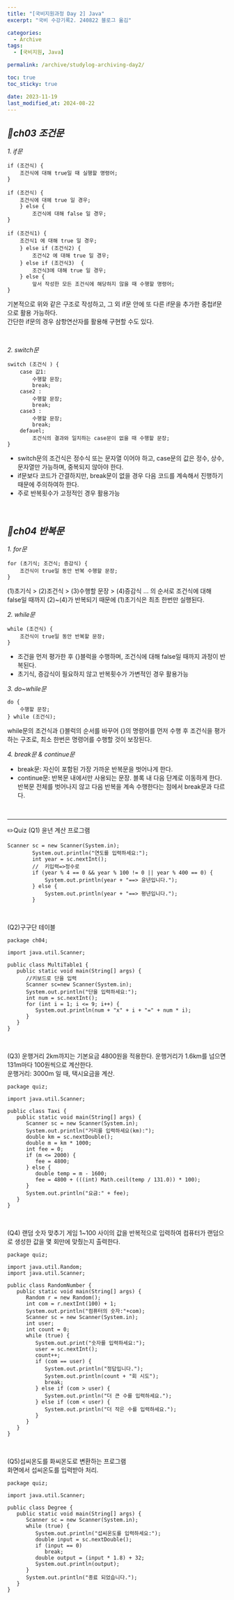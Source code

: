 ```yaml
---
title: "[국비지원과정 Day 2] Java"
excerpt: "국비 수강기록2. 240822 블로그 옮김"

categories:
  - Archive
tags:
  - [국비지원, Java]

permalink: /archive/studylog-archiving-day2/

toc: true
toc_sticky: true

date: 2023-11-19
last_modified_at: 2024-08-22
---
```


## *📕ch03 조건문*
*1. if문*
```
if (조건식) {
	조건식에 대해 true일 때 실행할 명령어;
}
```

```
if (조건식) {
	조건식에 대헤 true 일 경우;
	} else {
		조건식에 대해 false 일 경우;
}
```

```
if (조건식1) {
	조건식1 에 대해 true 일 경우;
	} else if (조건식2) {
		조건식2 에 대해 true 일 경우;
	} else if (조건식3)  {
		조건식3에 대해 true 일 경우;
	} else {
		앞서 작성한 모든 조건식에 해당하지 않을 때 수행할 명령어;
}
```

기본적으로 위와 같은 구조로 작성하고, 그 외 if문 안에 또 다른 if문을 추가한 중첩if문으로 활용 가능하다. <br/>
간단한 if문의 경우 삼항연산자를 활용해 구현할 수도 있다.

<br/>

*2. switch문*
```
switch (조건식 ) {
	case 값1: 
		수행할 문장;
    	break;
	case2 : 
    	수행할 문장;
		break;
	case3 : 
    	수행할 문장;
		break; 
	defauel;
    	조건식의 결과와 일치하는 case문이 없을 때 수행할 문장;
}
```

- switch문의 조건식은 정수식 또는 문자열 이어야 하고, case문의 값은 정수, 상수, 문자열만 가능하며, 중복되지 않아야 한다.
- if문보다 코드가 간결하지만, break문이 없을 경우 다음 코드를 계속해서 진행하기 때문에 주의하여하 한다. 
- 주로 반복횟수가 고정적인 경우 활용가능

<br/>

## *📕ch04 반복문*
*1. for문*
```
for (초기식; 조건식; 증감식) {
	조건식이 true일 동안 반복 수행할 문장;
}
```

(1)초기식 > (2)조건식 > (3)수행할 문장 > (4)증감식 ... 의 순서로 조건식에 대해 false일 때까지 (2)~(4)가 반복되기 때문에 (1)초기식은 최초 한번만 실행된다.

*2. while문*
```
while (조건식) {
	조건식이 true일 동안 반복할 문장;
}
```

- 조건을 먼저 평가한 후 {}블럭을 수행하며, 조건식에 대해 false일 때까지 과정이 반복된다. 
- 초기식, 증감식이 필요하지 않고 반복횟수가 가변적인 경우 활용가능


*3. do~while문*
```
do {
	수행할 문장;
} while (조건식);
```

while문의 조건식과 {}블럭의 순서를 바꾸어 {}의 명령어를 먼저 수행 후 조건식을 평가하는 구조로, 최소 한번은 명령어를 수행할 것이 보장된다.

*4. break문 & continue문*
- break문: 자신이 포함된 가장 가까운 반복문을 벗어나게 한다.
- continue문: 반복문 내에서만 사용되는 문장. 블록 내 다음 단계로 이동하게 한다. 반복문 전체를 벗어나지 않고 다음 반복을 계속 수행한다는 점에서 break문과 다르다.

<br/>

---
✏️Quiz
(Q1) 윤년 계산 프로그램
```
Scanner sc = new Scanner(System.in);
		System.out.println("연도를 입력하세요:");
		int year = sc.nextInt();
		//	키입력=>정수로
		if (year % 4 == 0 && year % 100 != 0 || year % 400 == 0) {
			System.out.println(year + "==> 윤년입니다.");
		} else {
			System.out.println(year + "==> 평년입니다.");
		}
```

<br/>

(Q2)구구단 테이블
```
package ch04;

import java.util.Scanner;

public class MultiTable1 {
   public static void main(String[] args) {
      //키보드로 단을 입력
      Scanner sc=new Scanner(System.in);
      System.out.println("단을 입력하세요:");
      int num = sc.nextInt();
      for (int i = 1; i <= 9; i++) {
         System.out.println(num + "x" + i + "=" + num * i);
      }
   }
}
```

<br/>

(Q3) 운행거리 2km까지는 기본요금 4800원을 적용한다. 운행거리가 1.6km를 넘으면 131m마다 100원씩으로 계산한다.<br/>
운행거리: 3000m 일 때, 택시요금을 계산.
```
package quiz;

import java.util.Scanner;

public class Taxi {
   public static void main(String[] args) {
      Scanner sc = new Scanner(System.in);
      System.out.println("거리를 입력하세요(km):");
      double km = sc.nextDouble();
      double m = km * 1000;
      int fee = 0;
      if (m <= 2000) {
         fee = 4800;
      } else {
         double temp = m - 1600;
         fee = 4800 + (((int) Math.ceil(temp / 131.0)) * 100);
      }
      System.out.println("요금:" + fee);
   }
}
```

<br/>

(Q4) 랜덤 숫자 맞추기 게임
1~100 사이의 값을 반복적으로 입력하여 컴퓨터가 랜덤으로 생성한 값을 몇 회만에 맞췄는지 출력한다.
```
package quiz;

import java.util.Random;
import java.util.Scanner;

public class RandomNumber {
   public static void main(String[] args) {
      Random r = new Random(); 
      int com = r.nextInt(100) + 1; 
      System.out.println("컴퓨터의 숫자:"+com);
      Scanner sc = new Scanner(System.in);
      int user;
      int count = 0;
      while (true) {
         System.out.print("숫자를 입력하세요:");
         user = sc.nextInt();
         count++;
         if (com == user) {
            System.out.println("정답입니다.");
            System.out.println(count + "회 시도");
            break;
         } else if (com > user) {
            System.out.println("더 큰 수를 입력하세요.");
         } else if (com < user) {
            System.out.println("더 작은 수를 입력하세요.");
         }
      }
   }
}
```
<br/>

(Q5)섭씨온도를 화씨온도로 변환하는 프로그램<br/>
화면에서 섭씨온도를 입력받아 처리. 
```
package quiz;

import java.util.Scanner;

public class Degree {
   public static void main(String[] args) {
      Scanner sc = new Scanner(System.in);
      while (true) {
         System.out.println("섭씨온도를 입력하세요:");
         double input = sc.nextDouble();
         if (input == 0)
            break;
         double output = (input * 1.8) + 32;
         System.out.println(output);
      }
      System.out.println("종료 되었습니다.");
   }
}
```